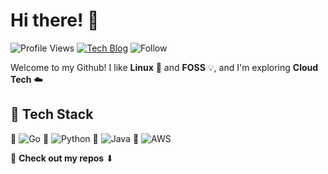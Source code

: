 # Hi there! 👋 

![Profile Views](https://komarev.com/ghpvc/?username=your-github-username&color=brightgreen)
[![Tech Blog](https://img.shields.io/badge/Blog-Tech%20Blog-blue)](https://your-tech-blog-link.com)
![Follow](https://img.shields.io/github/followers/your-github-username?style=social)

Welcome to my Github! I like **Linux** 🐧 and **FOSS** 💡, and I'm exploring **Cloud Tech** ☁️

## 🚀 Tech Stack
🔹 ![Go](https://img.shields.io/badge/-Go-00ADD8?style=flat&logo=go&logoColor=white)
🔹 ![Python](https://img.shields.io/badge/-Python-3776AB?style=flat&logo=python&logoColor=white)
🔹 ![Java](https://img.shields.io/badge/-Java-007396?style=flat&logo=java&logoColor=white)
🔹 ![AWS](https://img.shields.io/badge/-AWS-232F3E?style=flat&logo=amazon-aws&logoColor=white)

📌 **Check out my repos** ⬇  
